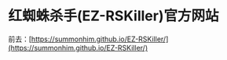 # 红蜘蛛杀手(EZ-RSKiller)官方网站
前去：[https://summonhim.github.io/EZ-RSKiller/](https://summonhim.github.io/EZ-RSKiller/)
